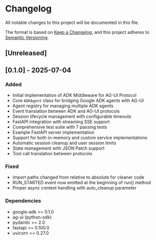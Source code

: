 # Changelog

All notable changes to this project will be documented in this file.

The format is based on [Keep a Changelog](https://keepachangelog.com/en/1.0.0/),
and this project adheres to [Semantic Versioning](https://semver.org/spec/v2.0.0.html).

## [Unreleased]

## [0.1.0] - 2025-07-04

### Added
- Initial implementation of ADK Middleware for AG-UI Protocol
- Core `ADKAgent` class for bridging Google ADK agents with AG-UI
- Agent registry for managing multiple ADK agents
- Event translation between ADK and AG-UI protocols
- Session lifecycle management with configurable timeouts
- FastAPI integration with streaming SSE support
- Comprehensive test suite with 7 passing tests
- Example FastAPI server implementation
- Support for both in-memory and custom service implementations
- Automatic session cleanup and user session limits
- State management with JSON Patch support
- Tool call translation between protocols

### Fixed
- Import paths changed from relative to absolute for cleaner code
- RUN_STARTED event now emitted at the beginning of run() method
- Proper async context handling with auto_cleanup parameter

### Dependencies
- google-adk >= 0.1.0
- ag-ui (python-sdk)
- pydantic >= 2.0
- fastapi >= 0.100.0
- uvicorn >= 0.27.0